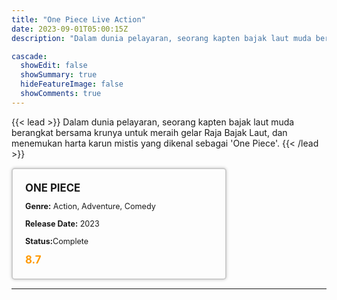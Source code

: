 ```yaml
---
title: "One Piece Live Action"
date: 2023-09-01T05:00:15Z
description: "Dalam dunia pelayaran, seorang kapten bajak laut muda berangkat bersama krunya untuk meraih gelar Raja Bajak Laut, dan menemukan harta karun mistis yang dikenal sebagai 'One Piece'."

cascade:
  showEdit: false
  showSummary: true
  hideFeatureImage: false
  showComments: true
---
```


{{< lead >}}
Dalam dunia pelayaran, seorang kapten bajak laut muda berangkat bersama krunya untuk meraih gelar Raja Bajak Laut, dan menemukan harta karun mistis yang dikenal sebagai 'One Piece'.
{{< /lead >}}

<style>

/* CSS for the movie information box */
        .movie-box {
            width: 300px;
            padding: 20px;
            border: 2px solid #ccc; /* Border added */
            border-radius: 5px;
            box-shadow: 0 0 5px rgba(0, 0, 0, 0.2);
        }

        /* CSS for movie title */
        .movie-title {
            font-size: 1.2em;
            font-weight: bold;
            margin-bottom: 10px;
        }

        /* CSS for movie details */
        .movie-details {
            font-size: 0.9em;
            margin-bottom: 10px;
        }

        /* CSS for movie rating */
        .movie-rating {
            font-size: 1.2em;
            font-weight: bold;
            color: #ff9900; /* IMDb's rating color */
        }
</style>

 <div class="movie-box">
        <div class="movie-title">ONE PIECE</div>
        <div class="movie-details">
            <p><strong>Genre:</strong> Action, Adventure, Comedy</p>
            <p><strong>Release Date:</strong> 2023</p>
            <p><strong>Status:</strong>Complete</p>
        </div>
        <div class="movie-rating">8.7</div>
    </div>

---

